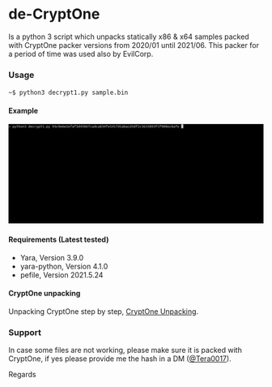 de-CryptOne
==============

Is a python 3 script which unpacks statically x86 & x64 samples packed with CryptOne packer versions from 2020/01 until 2021/06. This packer for a period of time was used also by EvilCorp.

### Usage

```
~$ python3 decrypt1.py sample.bin
```

#### Example

![](images/x64.gif)


#### Requirements (Latest tested)

* Yara, Version 3.9.0
* yara-python, Version 4.1.0
* pefile, Version 2021.5.24

#### CryptOne unpacking

Unpacking CryptOne step by step, [CryptOne Unpacking](https://github.com/Tera0017/de-CryptOne/blob/main/CryptOne_Unpacking.md).

### Support

In case some files are not working, please make sure it is packed with CryptOne, if yes please provide me the hash in a DM ([@Tera0017](https://twitter.com/tera0017)).

Regards
